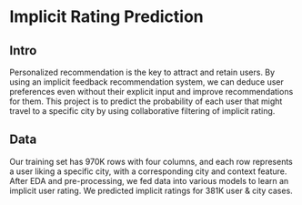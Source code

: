 # Implicit Rating Prediction
## Intro
Personalized recommendation is the key to attract and retain users. By using an implicit feedback recommendation system, we can deduce user preferences even without their explicit input and improve recommendations for them. This project is to predict the probability of each user that might travel to a specific city by using collaborative filtering of implicit rating.

## Data
Our training set has 970K rows with four columns, and each row represents a user liking a specific city, with a corresponding city and context feature. After EDA and pre-processing, we fed data into various models to learn an implicit user rating. We predicted implicit ratings for 381K user & city cases.
